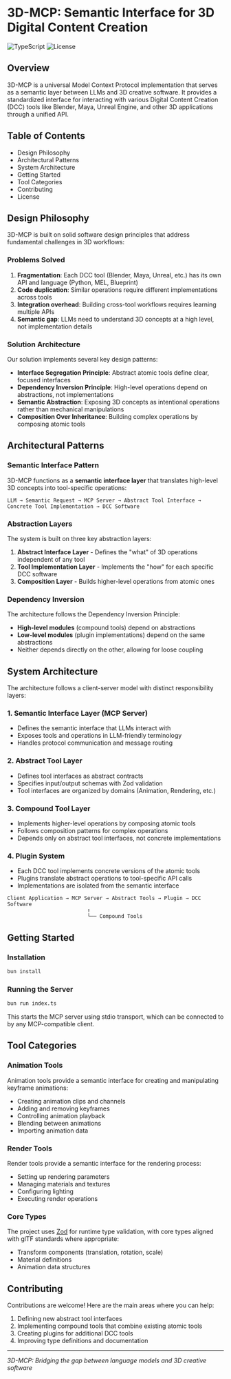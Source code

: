 # 3D-MCP: Semantic Interface for 3D Digital Content Creation

![TypeScript](https://img.shields.io/badge/TypeScript-5.0%2B-blue) ![License](https://img.shields.io/badge/License-Apache_2.0-green)

## Overview

3D-MCP is a universal Model Context Protocol implementation that serves as a semantic layer between LLMs and 3D creative software. It provides a standardized interface for interacting with various Digital Content Creation (DCC) tools like Blender, Maya, Unreal Engine, and other 3D applications through a unified API.

## Table of Contents

- Design Philosophy
- Architectural Patterns
- System Architecture
- Getting Started
- Tool Categories
- Contributing
- License

## Design Philosophy

3D-MCP is built on solid software design principles that address fundamental challenges in 3D workflows:

### Problems Solved

1. **Fragmentation**: Each DCC tool (Blender, Maya, Unreal, etc.) has its own API and language (Python, MEL, Blueprint)
2. **Code duplication**: Similar operations require different implementations across tools
3. **Integration overhead**: Building cross-tool workflows requires learning multiple APIs
4. **Semantic gap**: LLMs need to understand 3D concepts at a high level, not implementation details

### Solution Architecture

Our solution implements several key design patterns:

- **Interface Segregation Principle**: Abstract atomic tools define clear, focused interfaces
- **Dependency Inversion Principle**: High-level operations depend on abstractions, not implementations
- **Semantic Abstraction**: Exposing 3D concepts as intentional operations rather than mechanical manipulations
- **Composition Over Inheritance**: Building complex operations by composing atomic tools

## Architectural Patterns

### Semantic Interface Pattern

3D-MCP functions as a **semantic interface layer** that translates high-level 3D concepts into tool-specific operations:

```
LLM → Semantic Request → MCP Server → Abstract Tool Interface → Concrete Tool Implementation → DCC Software
```

### Abstraction Layers

The system is built on three key abstraction layers:

1. **Abstract Interface Layer** - Defines the "what" of 3D operations independent of any tool
2. **Tool Implementation Layer** - Implements the "how" for each specific DCC software
3. **Composition Layer** - Builds higher-level operations from atomic ones

### Dependency Inversion

The architecture follows the Dependency Inversion Principle:

- **High-level modules** (compound tools) depend on abstractions
- **Low-level modules** (plugin implementations) depend on the same abstractions
- Neither depends directly on the other, allowing for loose coupling

## System Architecture


The architecture follows a client-server model with distinct responsibility layers:

### 1. Semantic Interface Layer (MCP Server)
- Defines the semantic interface that LLMs interact with
- Exposes tools and operations in LLM-friendly terminology
- Handles protocol communication and message routing

### 2. Abstract Tool Layer
- Defines tool interfaces as abstract contracts
- Specifies input/output schemas with Zod validation
- Tool interfaces are organized by domains (Animation, Rendering, etc.)

### 3. Compound Tool Layer
- Implements higher-level operations by composing atomic tools
- Follows composition patterns for complex operations
- Depends only on abstract tool interfaces, not concrete implementations

### 4. Plugin System
- Each DCC tool implements concrete versions of the atomic tools
- Plugins translate abstract operations to tool-specific API calls
- Implementations are isolated from the semantic interface

```
Client Application → MCP Server → Abstract Tools → Plugin → DCC Software
                          ↑
                          └── Compound Tools
```

## Getting Started

### Installation

```bash
bun install
```

### Running the Server

```bash
bun run index.ts
```

This starts the MCP server using stdio transport, which can be connected to by any MCP-compatible client.

## Tool Categories

### Animation Tools

Animation tools provide a semantic interface for creating and manipulating keyframe animations:

- Creating animation clips and channels
- Adding and removing keyframes
- Controlling animation playback
- Blending between animations
- Importing animation data

### Render Tools

Render tools provide a semantic interface for the rendering process:

- Setting up rendering parameters
- Managing materials and textures
- Configuring lighting
- Executing render operations

### Core Types

The project uses [Zod](https://github.com/colinhacks/zod) for runtime type validation, with core types aligned with glTF standards where appropriate:

- Transform components (translation, rotation, scale)
- Material definitions
- Animation data structures

## Contributing

Contributions are welcome! Here are the main areas where you can help:

1. Defining new abstract tool interfaces
2. Implementing compound tools that combine existing atomic tools
3. Creating plugins for additional DCC tools
4. Improving type definitions and documentation

---

*3D-MCP: Bridging the gap between language models and 3D creative software*